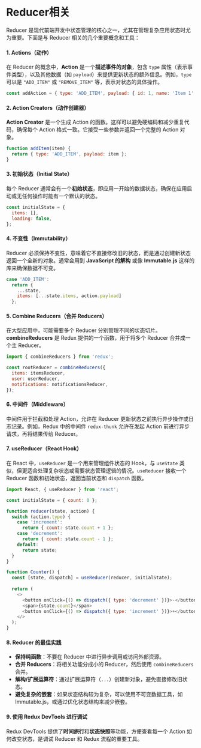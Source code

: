 # Reducer相关

Reducer 是现代前端开发中状态管理的核心之一，尤其在管理复杂应用状态时尤为重要。下面是与 Reducer 相关的几个重要概念和工具：

#### 1. Actions（动作）

在 Reducer 的概念中，**Action** 是一个**描述事件的对象**，包含 `type` 属性（表示事件类型），以及其他数据（如 `payload`）来提供更新状态的额外信息。例如，`type` 可以是 `"ADD_ITEM"` 或 `"REMOVE_ITEM"` 等，表示对状态的具体操作。

```javascript
const addAction = { type: 'ADD_ITEM', payload: { id: 1, name: 'Item 1' } };
```

#### 2. Action Creators（动作创建器）

**Action Creator** 是一个生成 Action 的函数。这样可以避免硬编码和减少重复代码，确保每个 Action 格式一致。它接受一些参数并返回一个完整的 Action 对象。

```javascript
function addItem(item) {
  return { type: 'ADD_ITEM', payload: item };
}
```

#### 3. 初始状态（Initial State）

每个 Reducer 通常会有一个**初始状态**，即应用一开始的数据状态，确保在应用启动或无任何操作时能有一个默认的状态。

```javascript
const initialState = {
  items: [],
  loading: false,
};
```

#### 4. 不变性（Immutability）

Reducer 必须保持不变性，意味着它不直接修改旧的状态，而是通过创建新状态返回一个全新的对象。通常会用到 **JavaScript 的解构** 或像 **Immutable.js** 这样的库来确保数据不可变。

```javascript
case 'ADD_ITEM':
  return { 
    ...state, 
    items: [...state.items, action.payload] 
  };
```

#### 5. Combine Reducers（合并 Reducers）

在大型应用中，可能需要多个 Reducer 分别管理不同的状态切片。**combineReducers** 是 Redux 提供的一个函数，用于将多个 Reducer 合并成一个主 Reducer。

```javascript
import { combineReducers } from 'redux';

const rootReducer = combineReducers({
  items: itemsReducer,
  user: userReducer,
  notifications: notificationsReducer,
});
```

#### 6. 中间件（Middleware）

中间件用于拦截和处理 Action，允许在 Reducer 更新状态之前执行异步操作或日志记录。例如，Redux 中的中间件 `redux-thunk` 允许在发起 Action 前进行异步请求，再将结果传给 Reducer。

#### 7. useReducer（React Hook）

在 React 中，`useReducer` 是一个用来管理组件状态的 Hook，与 `useState` 类似，但更适合处理复杂状态或需要状态管理逻辑的情况。`useReducer` 接收一个 Reducer 函数和初始状态，返回当前状态和 `dispatch` 函数。

```javascript
import React, { useReducer } from 'react';

const initialState = { count: 0 };

function reducer(state, action) {
  switch (action.type) {
    case 'increment':
      return { count: state.count + 1 };
    case 'decrement':
      return { count: state.count - 1 };
    default:
      return state;
  }
}

function Counter() {
  const [state, dispatch] = useReducer(reducer, initialState);
  
  return (
    <>
      <button onClick={() => dispatch({ type: 'decrement' })}>-</button>
      <span>{state.count}</span>
      <button onClick={() => dispatch({ type: 'increment' })}>+</button>
    </>
  );
}
```

#### 8. Reducer 的最佳实践

* **保持纯函数**：不要在 Reducer 中进行异步调用或访问外部资源。
* **合并 Reducers**：将相关功能分成小的 Reducer，然后使用 `combineReducers` 合并。
* **解构/扩展运算符**：通过扩展运算符（`...`）创建新对象，避免直接修改旧状态。
* **避免复杂的嵌套**：如果状态结构较为复杂，可以使用不可变数据工具，如 Immutable.js，或通过优化状态结构来减少嵌套。

#### 9. 使用 Redux DevTools 进行调试

Redux DevTools 提供了**时间旅行**和**状态快照**等功能，方便查看每一个 Action 如何改变状态，是调试 Reducer 和 Redux 流程的重要工具。
